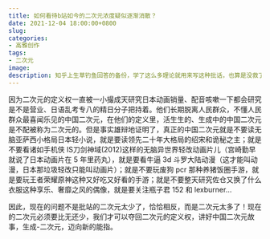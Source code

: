 ```yaml
---
title: 如何看待b站如今的二次元浓度疑似逐渐消散？
date: 2021-12-04 18:00:00+0800
slug: 
categories:
- 高雅创作
tags:
- 二次元
image:
description: 知乎上生草钓鱼回答的备份，学了这么多理论就用来写这种批话，也算是没救了
---
```


因为二次元的定义权一直被一小撮成天研究日本动画销量、配音咳嗽一下都会研究是不是营业、日语乱考专八的精日分子把持着。他们长期脱离人民群众，不懂人民群众最喜闻乐见的中国二次元，在他们的定义里，活生生的、生成中的中国二次元是不配被称为二次元的。但是事实雄辩地证明了，真正的中国二次元就是不要读无脑亚萨西小格局日本轻小说，就是要读领先二十年大格局的绍宋和诡秘之主；就是不要看诸如手机侠 IS刀剑神域(2012)这样的无脑异世界轻改动画片儿（宫崎勤早就说了日本动画片在 5 年里药丸），就是要看牛逼 3d 斗罗大陆动漫（这才能叫动漫，日本那垃圾轻改只能叫动画片）；就是不要玩废狗 pcr 那种养猪饭圈手游，就是要玩王者荣耀原神这种又好吃又好看的手游；就是不要整天研究佐仓又换了什么衣服这种享乐、奢靡之风的偶像，就是要关注瓶子君 152 和 lexburner…

因此，现在的问题不是批站的二次元太少了，恰恰相反，而是二次元太多了！现在的二次元必须要比无还少，我们才可以夺回二次元的定义权，讲好中国二次元故事，生成-二次元，迈向新的能指。